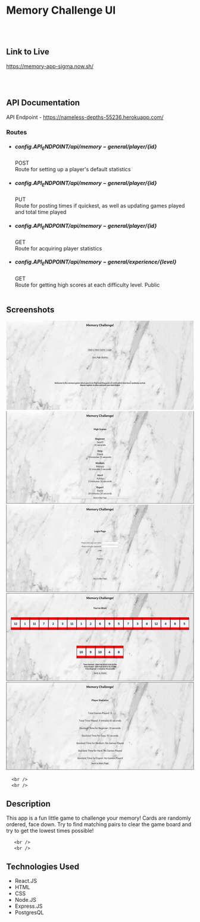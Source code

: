 Memory Challenge UI
======================

   <br />
   <br />
   
Link to Live
------------
https://memory-app-sigma.now.sh/   

   <br />
   <br />
   
API Documentation
-----------------
API Endpoint - https://nameless-depths-55236.herokuapp.com/


  ### Routes ###


  * ##### ${config.API_ENDPOINT}/api/memory-general/player/${id}
    POST   <br />
    Route for setting up a player's default statistics
  
  * ##### ${config.API_ENDPOINT}/api/memory-general/player/${id}
    PUT   <br />
    Route for posting times if quickest, as well as updating games played and total time played
  
  * ##### ${config.API_ENDPOINT}/api/memory-general/player/${id}
    GET   <br />
    Route for acquiring player statistics
  
  * ##### ${config.API_ENDPOINT}/api/memory-general/experience/${level}
    GET   <br />
    Route for getting high scores at each difficulty level. Public 
       <br />
       <br />
       
   
   Screenshots
   -----------
   ![Alt Landing](/001.png)
   ![Alt High Scores](/002.png)
   ![Alt Login](/003.png)
   ![Alt Game Screen](/004.png)
   ![Alt Player Stats](/005.png)
   
      <br />
      <br />
   
   Description
   -----------
   This app is a fun little game to challenge your memory! Cards are randomly ordered, face down. Try to find matching pairs
   to clear the game board and try to get the lowest times possible!
   
       <br />
       <br />
       
   Technologies Used
   -----------------
   * React.JS
   * HTML
   * CSS
   * Node.JS
   * Express.JS
   * PostgresQL
   
